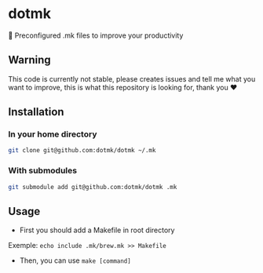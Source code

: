 # dotmk
:muscle: Preconfigured .mk files to improve your productivity

## Warning

This code is currently not stable, please creates issues and tell me what you want to improve, this is what this repository is looking for, thank you :heart:

## Installation

### In your home directory

```bash
git clone git@github.com:dotmk/dotmk ~/.mk
```

### With submodules

```bash
git submodule add git@github.com:dotmk/dotmk .mk
```

## Usage

* First you should add a Makefile in root directory

Exemple: `echo include .mk/brew.mk >> Makefile`

* Then, you can use `make [command]`
